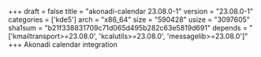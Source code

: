 +++
draft = false
title = "akonadi-calendar 23.08.0-1"
version = "23.08.0-1"
categories = ['kde5']
arch = "x86_64"
size = "590428"
usize = "3097605"
sha1sum = "b21f338831709c71d065d495b282c63e5819d691"
depends = "['kmailtransport>=23.08.0', 'kcalutils>=23.08.0', 'messagelib>=23.08.0']"
+++
Akonadi calendar integration